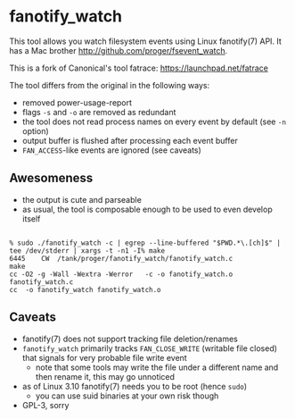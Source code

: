 # fanotify_watch

This tool allows you watch filesystem events using Linux fanotify(7) API.
It has a Mac brother http://github.com/proger/fsevent_watch.

This is a fork of Canonical's tool fatrace: https://launchpad.net/fatrace

The tool differs from the original in the following ways:

* removed power-usage-report
* flags `-s` and `-o` are removed as redundant
* the tool does not read process names on every event by default (see `-n` option)
* output buffer is flushed after processing each event buffer 
* `FAN_ACCESS`-like events are ignored (see caveats)

## Awesomeness

* the output is cute and parseable
* as usual, the tool is composable enough to be used to even develop itself

```

% sudo ./fanotify_watch -c | egrep --line-buffered "$PWD.*\.[ch]$" | tee /dev/stderr | xargs -t -n1 -I% make
6445    CW  /tank/proger/fanotify_watch/fanotify_watch.c
make
cc -O2 -g -Wall -Wextra -Werror   -c -o fanotify_watch.o fanotify_watch.c
cc  -o fanotify_watch fanotify_watch.o
```

## Caveats

* fanotify(7) does not support tracking file deletion/renames
* `fanotify_watch` primarily tracks `FAN_CLOSE_WRITE` (writable file closed) that signals for very probable file write event
    * note that some tools may write the file under a different name and then rename it, this may go unnoticed
* as of Linux 3.10 fanotify(7) needs you to be root (hence `sudo`)
    * you can use suid binaries at your own risk though
* GPL-3, sorry
